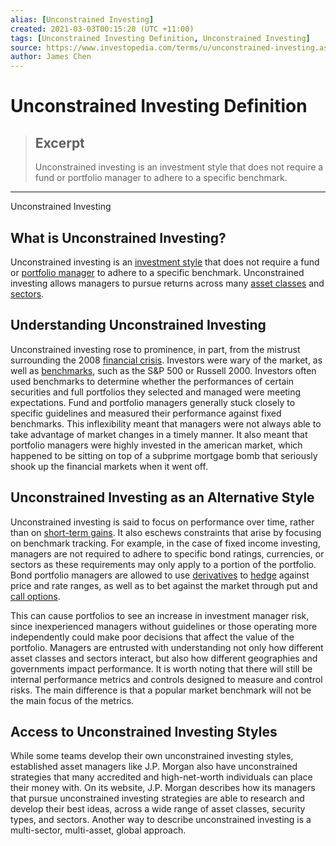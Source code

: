 ```yaml
---
alias: [Unconstrained Investing]
created: 2021-03-03T00:15:20 (UTC +11:00)
tags: [Unconstrained Investing Definition, Unconstrained Investing]
source: https://www.investopedia.com/terms/u/unconstrained-investing.asp
author: James Chen
---
```


# Unconstrained Investing Definition

> ## Excerpt
> Unconstrained investing is an investment style that does not require a fund or portfolio manager to adhere to a specific benchmark.

---

Unconstrained Investing
## What is Unconstrained Investing?

Unconstrained investing is an [investment style](https://www.investopedia.com/terms/i/investing_style.asp) that does not require a fund or [portfolio manager](https://www.investopedia.com/terms/p/portfoliomanager.asp) to adhere to a specific benchmark. Unconstrained investing allows managers to pursue returns across many [asset classes](https://www.investopedia.com/terms/a/assetclasses.asp) and [sectors](https://www.investopedia.com/terms/s/sector.asp).

## Understanding Unconstrained Investing

Unconstrained investing rose to prominence, in part, from the mistrust surrounding the 2008 [financial crisis](https://www.investopedia.com/terms/f/financial-crisis.asp). Investors were wary of the market, as well as [benchmarks](https://www.investopedia.com/articles/investing/032516/how-use-benchmark-evaluate-portfolio.asp), such as the S&P 500 or Russell 2000. Investors often used benchmarks to determine whether the performances of certain securities and full portfolios they selected and managed were meeting expectations. Fund and portfolio managers generally stuck closely to specific guidelines and measured their performance against fixed benchmarks. This inflexibility meant that managers were not always able to take advantage of market changes in a timely manner. It also meant that portfolio managers were highly invested in the american market, which happened to be sitting on top of a subprime mortgage bomb that seriously shook up the financial markets when it went off.

## Unconstrained Investing as an Alternative Style

Unconstrained investing is said to focus on performance over time, rather than on [short-term gains](https://www.investopedia.com/terms/s/short-term-gain.asp). It also eschews constraints that arise by focusing on benchmark tracking. For example, in the case of fixed income investing, managers are not required to adhere to specific bond ratings, currencies, or sectors as these requirements may only apply to a portion of the portfolio. Bond portfolio managers are allowed to use [derivatives](https://www.investopedia.com/terms/d/derivative.asp) to [hedge](https://www.investopedia.com/terms/h/hedge.asp) against price and rate ranges, as well as to bet against the market through put and [call options](https://www.investopedia.com/terms/c/calloption.asp).

This can cause portfolios to see an increase in investment manager risk, since inexperienced managers without guidelines or those operating more independently could make poor decisions that affect the value of the portfolio. Managers are entrusted with understanding not only how different asset classes and sectors interact, but also how different geographies and governments impact performance. It is worth noting that there will still be internal performance metrics and controls designed to measure and control risks. The main difference is that a popular market benchmark will not be the main focus of the metrics.

## Access to Unconstrained Investing Styles

While some teams develop their own unconstrained investing styles, established asset managers like J.P. Morgan also have unconstrained strategies that many accredited and high-net-worth individuals can place their money with. On its website, J.P. Morgan describes how its managers that pursue unconstrained investing strategies are able to research and develop their best ideas, across a wide range of asset classes, security types, and sectors. Another way to describe unconstrained investing is a multi-sector, multi-asset, global approach.
